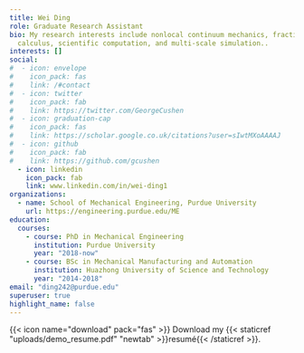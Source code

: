 ```yaml
---
title: Wei Ding
role: Graduate Research Assistant
bio: My research interests include nonlocal continuum mechanics, fractional
  calculus, scientific computation, and multi-scale simulation..
interests: []
social:
#  - icon: envelope
#    icon_pack: fas
#    link: /#contact
#  - icon: twitter
#    icon_pack: fab
#    link: https://twitter.com/GeorgeCushen
#  - icon: graduation-cap
#    icon_pack: fas
#    link: https://scholar.google.co.uk/citations?user=sIwtMXoAAAAJ
#  - icon: github
#    icon_pack: fab
#    link: https://github.com/gcushen
  - icon: linkedin
    icon_pack: fab
    link: www.linkedin.com/in/wei-ding1
organizations:
  - name: School of Mechanical Engineering, Purdue University
    url: https://engineering.purdue.edu/ME
education:
  courses:
    - course: PhD in Mechanical Engineering
      institution: Purdue University
      year: "2018-now"
    - course: BSc in Mechanical Manufacturing and Automation
      institution: Huazhong University of Science and Technology
      year: "2014-2018"
email: "ding242@purdue.edu"
superuser: true
highlight_name: false
---
```



{{< icon name="download" pack="fas" >}} Download my {{< staticref "uploads/demo_resume.pdf" "newtab" >}}resumé{{< /staticref >}}.
